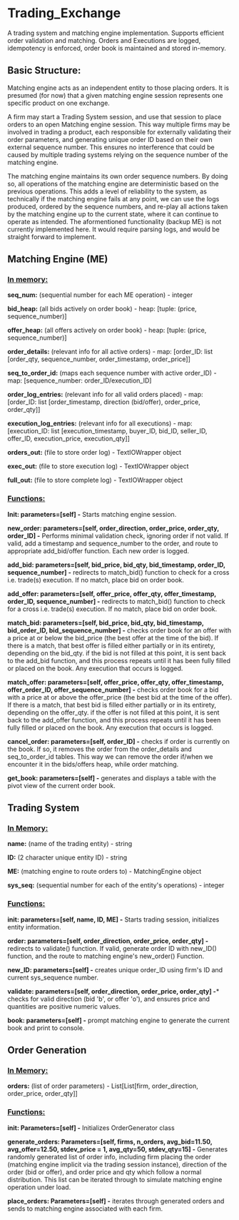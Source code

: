 # Trading_Exchange

A trading system and matching engine implementation. Supports efficient order validation and matching. Orders and Executions are logged, idempotency is enforced, order book is maintained and stored in-memory.

## Basic Structure:

Matching engine acts as an independent entity to those placing orders. It is presumed (for now) that a given matching engine session represents one specific product on one exchange.

A firm may start a Trading System session, and use that session to place orders to an open Matching engine session. This way multiple firms may be involved in trading a product, each responsible for externally validating their order parameters, and generating unique order ID based on their own external sequence number. This ensures no interference that could be caused by multiple trading systems relying on the sequence number of the matching engine. 

The matching engine maintains its own order sequence numbers. By doing so, all operations of the matching engine are deterministic based on the previous operations. This adds a level of reliability to the system, as technically if the matching engine fails at any point, we can use the logs produced, ordered by the sequence numbers, and re-play all actions taken by the matching engine up to the current state, where it can continue to operate as intended. The aformentioned functionality (backup ME) is not currently implemented here. It would require parsing logs, and would be straight forward to implement.


## Matching Engine (ME)

### <ins>In memory:</ins> 

**seq_num:** (sequential number for each ME operation) - integer

**bid_heap:** (all bids actively on order book) - heap: [tuple: (price, sequence_number)]

**offer_heap:** (all offers actively on order book) - heap: [tuple: (price, sequence_number)]

**order_details:** (relevant info for all active orders) - map: [order_ID: list [order_qty, sequence_number, order_timestamp, order_price]]

**seq_to_order_id:** (maps each sequence number with active order_ID) - map: [sequence_number: order_ID/execution_ID]

**order_log_entries:** (relevant info for all valid orders placed) - map: [order_ID: list [order_timestamp, direction (bid/offer), order_price, order_qty]]

**execution_log_entries:** (relevant info for all executions) - map: [execution_ID: list [execution_timestamp, buyer_ID, bid_ID, seller_ID, offer_ID, execution_price, execution_qty]]

**orders_out:** (file to store order log) - TextIOWrapper object

**exec_out:** (file to store execution log) - TextIOWrapper object

**full_out:** (file to store complete log) - TextIOWrapper object

### <ins>Functions:</ins>

**Init: parameters=[self] -** Starts matching engine session.

**new_order: parameters=[self, order_direction, order_price, order_qty, order_ID] -** Performs minimal validation check, ignoring order if not valid. If valid, add a timestamp and sequence_number to the order, and route to appropriate add_bid/offer function. Each new order is logged.

**add_bid: parameters=[self, bid_price, bid_qty, bid_timestamp, order_ID, sequence_number] -** redirects to match_bid() function to check for a cross i.e. trade(s) execution. If no match, place bid on order book. 

**add_offer: parameters=[self, offer_price, offer_qty, offer_timestamp, order_ID, sequence_number] -** redirects to match_bid() function to check for a cross i.e. trade(s) execution. If no match, place bid on order book.

**match_bid: parameters=[self, bid_price, bid_qty, bid_timestamp, bid_order_ID, bid_sequence_number] -** checks order book for an offer with a price at or below the bid_price (the best offer at the time of the bid). If there is a match, that best offer is filled either partially or in its entirety, depending on the bid_qty. if the bid is not filled at this point, it is sent back to the add_bid function, and this process repeats until it has been fully filled or placed on the book. Any execution that occurs is logged.

**match_offer: parameters=[self, offer_price, offer_qty, offer_timestamp, offer_order_ID, offer_sequence_number] -** checks order book for a bid with a price at or above the offer_price (the best bid at the time of the offer). If there is a match, that best bid is filled either partially or in its entirety, depending on the offer_qty. if the offer is not filled at this point, it is sent back to the add_offer function, and this process repeats until it has been fully filled or placed on the book. Any execution that occurs is logged.

**cancel_order: parameters=[self, order_ID] -** checks if order is currently on the book. If so, it removes the order from the order_details and seq_to_order_id tables. This way we can remove the order if/when we encounter it in the bids/offers heap, while order matching. 

**get_book: parameters=[self] -** generates and displays a table with the pivot view of the current order book.

## Trading System

### <ins>In Memory:</ins>

**name:** (name of the trading entity) - string

**ID:** (2 character unique entity ID) - string

**ME:** (matching engine to route orders to) - MatchingEngine object

**sys_seq:** (sequential number for each of the entity's operations) - integer

### <ins>Functions:</ins>

**init: parameters=[self, name, ID, ME] -** Starts trading session, initializes entity information.

**order: parameters=[self, order_direction, order_price, order_qty] -** redirects to validate() function. If valid, generate order ID with new_ID() function, and the route to matching engine's new_order() Function.

**new_ID: parameters=[self] -** creates unique order_ID using firm's ID and current sys_sequence number.

**validate: parameters=[self, order_direction, order_price, order_qty] -*** checks for valid direction (bid 'b', or offer 'o'), and ensures price and quantities are positive numeric values.

**book: parameters=[self] -** prompt matching engine to generate the current book and print to console.

## Order Generation

### <ins>In Memory:</ins>

**orders:** (list of order parameters) - List[List[firm, order_direction, order_price, order_qty]]

### <ins>Functions:</ins>

**init: Parameters=[self] -** Initializes OrderGenerator class

**generate_orders: Parameters=[self, firms, n_orders, avg_bid=11.50, avg_offer=12.50, stdev_price = 1, avg_qty=50, stdev_qty=15] -** Generates randomly generated list of order info, including firm placing the order (matching engine implicit via the trading session instance), direction of the order (bid or offer), and order price and qty which follow a normal distribution. This list can be iterated through to simulate matching engine operation under load.

**place_orders: Parameters=[self] -** iterates through generated orders and sends to matching engine associated with each firm.